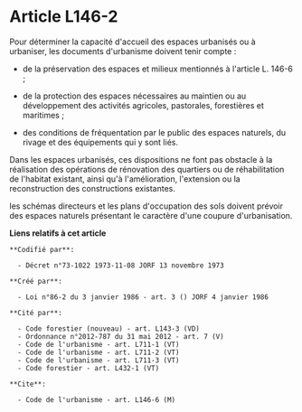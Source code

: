 # Article L146-2

Pour déterminer la capacité d'accueil des espaces urbanisés ou à urbaniser, les documents d'urbanisme doivent tenir compte :

- de la préservation des espaces et milieux mentionnés à l'article L. 146-6 ;

- de la protection des espaces nécessaires au maintien ou au développement des activités agricoles, pastorales, forestières
et maritimes ;

- des conditions de fréquentation par le public des espaces naturels, du rivage et des équipements qui y sont liés.

Dans les espaces urbanisés, ces dispositions ne font pas obstacle à la réalisation des opérations de rénovation des quartiers
ou de réhabilitation de l'habitat existant, ainsi qu'à l'amélioration, l'extension ou la reconstruction des constructions
existantes.

les schémas directeurs et les plans d'occupation des sols doivent prévoir des espaces naturels présentant le caractère d'une
coupure d'urbanisation.

**Liens relatifs à cet article**

	**Codifié par**:

	  - Décret n°73-1022 1973-11-08 JORF 13 novembre 1973

	**Créé par**:

	  - Loi n°86-2 du 3 janvier 1986 - art. 3 () JORF 4 janvier 1986

	**Cité par**:

	  - Code forestier (nouveau) - art. L143-3 (VD)
	  - Ordonnance n°2012-787 du 31 mai 2012 - art. 7 (V)
	  - Code de l'urbanisme - art. L711-1 (VT)
	  - Code de l'urbanisme - art. L711-2 (VT)
	  - Code de l'urbanisme - art. L711-3 (VT)
	  - Code forestier - art. L432-1 (VT)

	**Cite**:

	  - Code de l'urbanisme - art. L146-6 (M)
